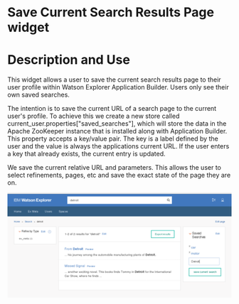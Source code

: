 # Save Current Search Results Page widget #

# Description and Use #

This widget allows a user to save the current search results page to their user profile within Watson Explorer Application Builder. Users only see their own saved searches.

The intention is to save the current URL of a search page to the current user's profile. To achieve this we create a new store called current_user.properties["saved_searches"], which will store the data in the Apache ZooKeeper instance that is installed along with Application Builder. This property accepts a key/value pair. The key is a label defined by the user and the value is always the applications current URL. If the user enters a key that already exists, the current entry is updated.

We save the current relative URL and parameters. This allows the user to select refinements, pages, etc and save the exact state of the page they are on.

![Screenshot](saved_search_screenshot_2.png)
